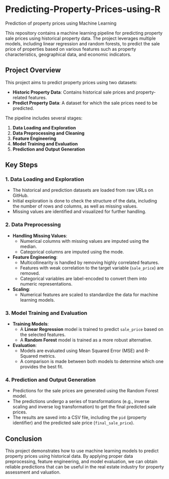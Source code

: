 # Predicting-Property-Prices-using-R
Prediction of property prices using Machine Learning

This repository contains a machine learning pipeline for predicting property sale prices using historical property data. The project leverages multiple models, including linear regression and random forests, to predict the sale price of properties based on various features such as property characteristics, geographical data, and economic indicators.

## Project Overview

This project aims to predict property prices using two datasets:
- **Historic Property Data**: Contains historical sale prices and property-related features.
- **Predict Property Data**: A dataset for which the sale prices need to be predicted.

The pipeline includes several stages:
1. **Data Loading and Exploration**
2. **Data Preprocessing and Cleaning**
3. **Feature Engineering**
4. **Model Training and Evaluation**
5. **Prediction and Output Generation**

## Key Steps

### 1. Data Loading and Exploration
- The historical and prediction datasets are loaded from raw URLs on GitHub.
- Initial exploration is done to check the structure of the data, including the number of rows and columns, as well as missing values.
- Missing values are identified and visualized for further handling.

### 2. Data Preprocessing
- **Handling Missing Values**: 
    - Numerical columns with missing values are imputed using the median.
    - Categorical columns are imputed using the mode.
- **Feature Engineering**:
    - Multicollinearity is handled by removing highly correlated features.
    - Features with weak correlation to the target variable (`sale_price`) are removed.
    - Categorical variables are label-encoded to convert them into numeric representations.
- **Scaling**:
    - Numerical features are scaled to standardize the data for machine learning models.

### 3. Model Training and Evaluation
- **Training Models**:
    - A **Linear Regression** model is trained to predict `sale_price` based on the selected features.
    - A **Random Forest** model is trained as a more robust alternative.
- **Evaluation**:
    - Models are evaluated using Mean Squared Error (MSE) and R-Squared metrics.
    - A comparison is made between both models to determine which one provides the best fit.

### 4. Prediction and Output Generation
- Predictions for the sale prices are generated using the Random Forest model.
- The predictions undergo a series of transformations (e.g., inverse scaling and inverse log transformation) to get the final predicted sale prices.
- The results are saved into a CSV file, including the `pid` (property identifier) and the predicted sale price (`final_sale_price`).


## Conclusion

This project demonstrates how to use machine learning models to predict property prices using historical data. By applying proper data preprocessing, feature engineering, and model evaluation, we can obtain reliable predictions that can be useful in the real estate industry for property assessment and valuation.


